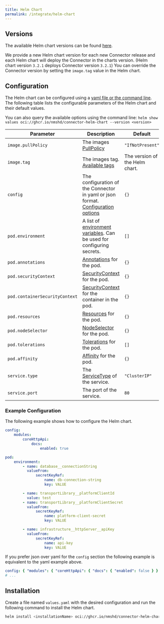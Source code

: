 ```yaml
---
title: Helm Chart
permalink: /integrate/helm-chart
---
```


## Versions

The available Helm chart versions can be found [here](https://github.com/nmshd/cns-connector/pkgs/container/connector-helm-chart/versions).

We provide a new Helm chart version for each new Connector release and each Helm chart will deploy the Connector in the charts version. (Helm chart version `3.2.1` deploys Connector version `3.2.1`)
You can override the Connector version by setting the `image.tag` value in the Helm chart.

## Configuration

The Helm chart can be configured using a [yaml file or the command line](https://helm.sh/docs/intro/using_helm/#customizing-the-chart-before-installing). The following table lists the configurable parameters of the Helm chart and their default values.

You can also query the available options using the command line: `helm show values oci://ghcr.io/nmshd/connector-helm-chart --version <version>`

| Parameter                      | Description                                                                                                                                                                   | Default                        |
| ------------------------------ | ----------------------------------------------------------------------------------------------------------------------------------------------------------------------------- | ------------------------------ |
| `image.pullPolicy`             | The images [PullPolicy](https://kubernetes.io/docs/concepts/containers/images/#image-pull-policy)                                                                             | `"IfNotPresent"`               |
| `image.tag`                    | The images tag. [Available tags](https://github.com/nmshd/cns-connector/pkgs/container/connector/versions)                                                                    | The version of the Helm chart. |
| `config`                       | The configuration of the Connector in yaml or json format. [Configuration options](https://enmeshed.eu/integrate/connector-configuration)                                     | `{}`                           |
| `pod.environment`              | A list of [environment variables](https://kubernetes.io/docs/reference/kubernetes-api/workload-resources/pod-v1/#environment-variables). Can be used for configuring secrets. | `[]`                           |
| `pod.annotations`              | [Annotations](https://kubernetes.io/docs/concepts/overview/working-with-objects/annotations/) for the pod.                                                                    | `{}`                           |
| `pod.securityContext`          | [SecurityContext](https://kubernetes.io/docs/reference/kubernetes-api/workload-resources/pod-v1/#security-context) for the pod.                                               | `{}`                           |
| `pod.containerSecurityContext` | [SecurityContext](https://kubernetes.io/docs/reference/kubernetes-api/workload-resources/pod-v1/#security-context-1) for the container in the pod.                            | `{}`                           |
| `pod.resources`                | [Resources](https://kubernetes.io/docs/reference/kubernetes-api/workload-resources/pod-v1/#resources) for the pod.                                                            | `{}`                           |
| `pod.nodeSelector`             | [NodeSelector](https://kubernetes.io/docs/concepts/scheduling-eviction/assign-pod-node/#nodeselector) for the pod.                                                            | `{}`                           |
| `pod.tolerations`              | [Tolerations](https://kubernetes.io/docs/concepts/scheduling-eviction/taint-and-toleration/) for the pod.                                                                     | `[]`                           |
| `pod.affinity`                 | [Affinity](https://kubernetes.io/docs/reference/kubernetes-api/workload-resources/pod-v1/#NodeAffinity) for the pod.                                                          | `{}`                           |
| `service.type`                 | The [ServiceType](https://kubernetes.io/docs/concepts/services-networking/service/#publishing-services-service-types) of the service.                                         | `"ClusterIP"`                  |
| `service.port`                 | The port of the service.                                                                                                                                                      | `80`                           |

### Example Configuration

The following example shows how to configure the Helm chart.

```yaml
config:
    modules:
        coreHttpApi:
            docs:
                enabled: true

pod:
    environment:
        - name: database__connectionString
          valueFrom:
              secretKeyRef:
                  name: db-connection-string
                  key: VALUE

        - name: transportLibrary__platformClientId
          value: test
        - name: transportLibrary__platformClientSecret
          valueFrom:
              secretKeyRef:
                  name: platform-client-secret
                  key: VALUE

        - name: infrastructure__httpServer__apiKey
          valueFrom:
              secretKeyRef:
                  name: api-key
                  key: VALUE
```

If you prefer json over yaml for the `config` section the following example is equivalent to the yaml example above.

```yaml
config: { "modules": { "coreHttpApi": { "docs": { "enabled": false } } } }
# ...
```

## Installation

Create a file named `values.yaml` with the desired configuration and run the following command to install the Helm chart.

```bash
helm install <installationName> oci://ghcr.io/nmshd/connector-helm-chart --version <version> -f values.yaml
```
